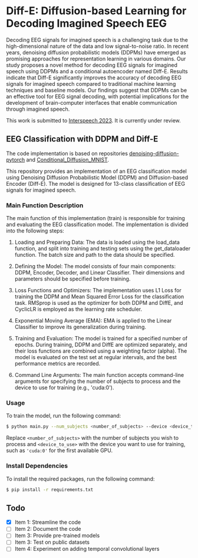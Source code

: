 # Diff-E: Diffusion-based Learning for Decoding Imagined Speech EEG
Decoding EEG signals for imagined speech is a challenging task due to the high-dimensional nature of the data and low signal-to-noise ratio. In recent years, denoising diffusion probabilistic models (DDPMs) have emerged as promising approaches for representation learning in various domains. Our study proposes a novel method for decoding EEG signals for imagined speech using DDPMs and a conditional autoencoder named Diff-E. Results indicate that Diff-E significantly improves the accuracy of decoding EEG signals for imagined speech compared to traditional machine learning techniques and baseline models. Our findings suggest that DDPMs can be an effective tool for EEG signal decoding, with potential implications for the development of brain-computer interfaces that enable communication through imagined speech.

This work is submitted to [Interspeech 2023](https://www.interspeech2023.org/). It is currently under review.
## EEG Classification with DDPM and Diff-E
The code implementation is based on repositories [denoising-diffusion-pytorch](https://github.com/lucidrains/denoising-diffusion-pytorch) and [Conditional_Diffusion_MNIST](https://github.com/TeaPearce/Conditional_Diffusion_MNIST).

This repository provides an implementation of an EEG classification model using Denoising Diffusion Probabilistic Model (DDPM) and Diffusion-based Encoder (Diff-E). The model is designed for 13-class classification of EEG signals for imagined speech.

### Main Function Description
The main function of this implementation (train) is responsible for training and evaluating the EEG classification model. The implementation is divided into the following steps:

1. Loading and Preparing Data: The data is loaded using the load_data function, and split into training and testing sets using the get_dataloader function. The batch size and path to the data should be specified.

2. Defining the Model: The model consists of four main components: DDPM, Encoder, Decoder, and Linear Classifier. Their dimensions and parameters should be specified before training.

3. Loss Functions and Optimizers: The implementation uses L1 Loss for training the DDPM and Mean Squared Error Loss for the classification task. RMSprop is used as the optimizer for both DDPM and DiffE, and CyclicLR is employed as the learning rate scheduler.

4. Exponential Moving Average (EMA): EMA is applied to the Linear Classifier to improve its generalization during training.

5. Training and Evaluation: The model is trained for a specified number of epochs. During training, DDPM and DiffE are optimized separately, and their loss functions are combined using a weighting factor (alpha). The model is evaluated on the test set at regular intervals, and the best performance metrics are recorded.

6. Command Line Arguments: The main function accepts command-line arguments for specifying the number of subjects to process and the device to use for training (e.g., 'cuda:0').

### Usage
To train the model, run the following command:
```bash
$ python main.py --num_subjects <number_of_subjects> --device <device_to_use>
```
Replace `<number_of_subjects>` with the number of subjects you wish to process and `<device_to_use>` with the device you want to use for training, such as `'cuda:0'` for the first available GPU.

### Install Dependencies

To install the required packages, run the following command:

```bash
$ pip install -r requirements.txt
```

## Todo
- [x] Item 1: Streamline the code
- [ ] Item 2: Document the code
- [ ] Item 3: Provide pre-trained models
- [ ] Item 3: Test on public datasets
- [ ] Item 4: Experiment on adding temporal convolutional layers
